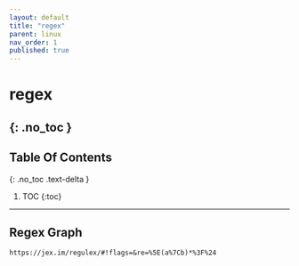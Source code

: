 ```yaml
---
layout: default
title: "regex"
parent: linux
nav_order: 1
published: true
---
```


# regex
{: .no_toc }
---
## Table Of Contents
{: .no_toc .text-delta }

1. TOC
{:toc}

---
## Regex Graph
```
https://jex.im/regulex/#!flags=&re=%5E(a%7Cb)*%3F%24
```
